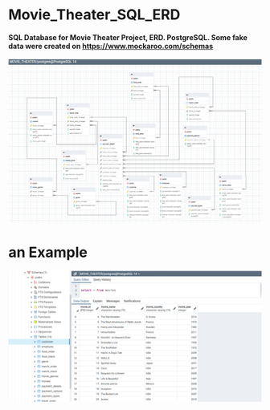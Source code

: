 # Movie_Theater_SQL_ERD
#### SQL Database for Movie Theater Project, ERD. PostgreSQL. Some fake data were created on https://www.mockaroo.com/schemas

![final_img](https://raw.githubusercontent.com/n-eaton/Movie_Theater_SQL_ERD/main/final_img.png?token=GHSAT0AAAAAABRRI34GI2ETNBG6OXCUKT4QYQXIZOA)




# an Example

![example](https://raw.githubusercontent.com/n-eaton/Movie_Theater_SQL_ERD/main/example.png?token=GHSAT0AAAAAABRRI34G33SP2W4S7BVK4O3UYQXI2CA)
